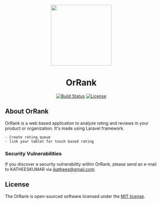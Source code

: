 <p align="center"><a href="https://orrank.com" target="_blank"><img src="https://avatars.githubusercontent.com/u/67179317?s=400&u=c0379abaaccd2de778c5a87a24d8609fe8b8c431&v=4" width="200"></a></p>
<h1 align="center">OrRank</h1>

<p align="center">
<a href="https://travis-ci.org/laravel/framework"><img src="https://travis-ci.org/laravel/framework.svg" alt="Build Status"></a>
<a href="https://packagist.org/packages/laravel/framework"><img src="https://img.shields.io/packagist/l/laravel/framework" alt="License"></a>
</p>

## About OrRank

OrRank is a web based application to analyze rating and reviews in your product or organization. It's made using Laravel framework.

    - Create rating queue
    - link your tablet for touch based rating


### Security Vulnerabilities

If you discover a security vulnerability within OrRank, please send an e-mail to KATHEESKUMAR via [ikathees@gmail.com](mailto:ikathees@gmail.com).

## License

The OrRank is open-sourced software licensed under the [MIT license](https://opensource.org/licenses/MIT).
